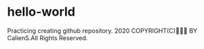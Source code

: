 # hello-world
Practicing creating github repository.
2020 COPYRIGHT(C)🎇🎇🎇 BY CalienS.All Rights Reserved.
